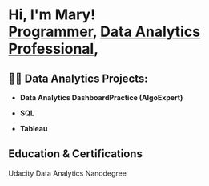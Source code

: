 <h1>Hi, I'm Mary! <br/><a href="">Programmer</a>, <a href="https://www.linkedin.com/in/marygitiha/">Data Analytics Professional</a>,

<h2>👨‍💻 Data Analytics Projects:</h2>

- <b>Data Analytics DashboardPractice (AlgoExpert)</b>

- <b>SQL</b>

- <b>Tableau</b>


<h2> Education & Certifications </h2>

Udacity Data Analytics Nanodegree

<!--
**joshmadakor1/joshmadakor1** is a ✨ _special_ ✨ repository because its `README.md` (this file) appears on your GitHub profile.

Here are some ideas to get you started:

- 🔭 I’m currently working on ...
- 🌱 I’m currently learning ...
- 👯 I’m looking to collaborate on ...
- 🤔 I’m looking for help with ...
- 💬 Ask me about ...
- 📫 How to reach me: ...
- 😄 Pronouns: ...
- ⚡ Fun fact: ...
-->
